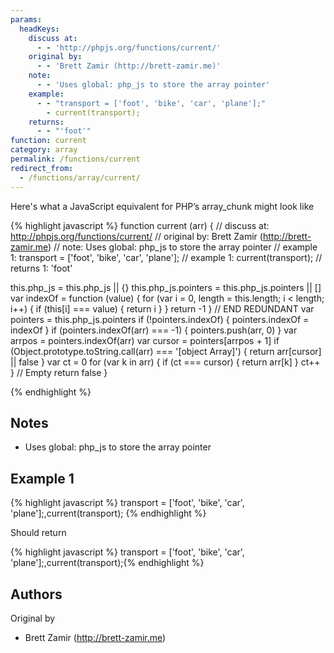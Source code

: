 ```yaml
---
params:
  headKeys:
    discuss at:
      - - 'http://phpjs.org/functions/current/'
    original by:
      - - 'Brett Zamir (http://brett-zamir.me)'
    note:
      - - 'Uses global: php_js to store the array pointer'
    example:
      - - "transport = ['foot', 'bike', 'car', 'plane'];"
        - current(transport);
    returns:
      - - "'foot'"
function: current
category: array
permalink: /functions/current
redirect_from:
  - /functions/array/current/
---
```


<!-- WARNING! This file is auto generated by `npm run web:inject`, do not edit by hand -->

Here's what a JavaScript equivalent for PHP’s array_chunk might look like

{% highlight javascript %}
function current (arr) {
  //  discuss at: http://phpjs.org/functions/current/
  // original by: Brett Zamir (http://brett-zamir.me)
  //        note: Uses global: php_js to store the array pointer
  //   example 1: transport = ['foot', 'bike', 'car', 'plane'];
  //   example 1: current(transport);
  //   returns 1: 'foot'

  this.php_js = this.php_js || {}
  this.php_js.pointers = this.php_js.pointers || []
  var indexOf = function (value) {
    for (var i = 0, length = this.length; i < length; i++) {
      if (this[i] === value) {
        return i
      }
    }
    return -1
  }
  // END REDUNDANT
  var pointers = this.php_js.pointers
  if (!pointers.indexOf) {
    pointers.indexOf = indexOf
  }
  if (pointers.indexOf(arr) === -1) {
    pointers.push(arr, 0)
  }
  var arrpos = pointers.indexOf(arr)
  var cursor = pointers[arrpos + 1]
  if (Object.prototype.toString.call(arr) === '[object Array]') {
    return arr[cursor] || false
  }
  var ct = 0
  for (var k in arr) {
    if (ct === cursor) {
      return arr[k]
    }
    ct++
  }
  // Empty
  return false
}

{% endhighlight %}

## Notes
- Uses global: php_js to store the array pointer

## Example 1

{% highlight javascript %}
transport = ['foot', 'bike', 'car', 'plane'];,current(transport);
{% endhighlight %}

Should return

{% highlight javascript %}
transport = ['foot', 'bike', 'car', 'plane'];,current(transport);{% endhighlight %}


## Authors


Original by

- Brett Zamir (http://brett-zamir.me)

